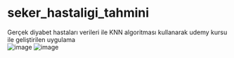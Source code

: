 # seker_hastaligi_tahmini
 Gerçek diyabet hastaları verileri ile KNN algoritması kullanarak udemy kursu ile geliştirilen uygulama  
 ![image](https://github.com/MerveKayali/seker_hastaligi_tahmini/assets/98707588/1026f86c-4602-41b8-88c7-4285f65ae22a)
![image](https://github.com/MerveKayali/seker_hastaligi_tahmini/assets/98707588/c0b30345-ad27-4dab-8754-56d67e3a3412)

